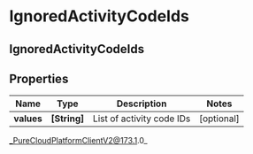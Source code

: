 # IgnoredActivityCodeIds

## IgnoredActivityCodeIds

## Properties

|Name | Type | Description | Notes|
|------------ | ------------- | ------------- | -------------|
| **values** | **[String]** | List of activity code IDs | [optional] |



_PureCloudPlatformClientV2@173.1.0_
